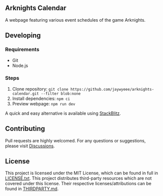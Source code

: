 ## Arknights Calendar
A webpage featuring various event schedules of the game Arknights.

## Developing
### Requirements
* Git
* Node.js

### Steps
1. Clone repository: `git clone https://github.com/jaywyeee/arknights-calendar.git --filter blob:none`
2. Install dependencies: `npm ci`
3. Preview webpage: `npm run dev`

A quick and easy alternative is available using [StackBlitz](https://stackblitz.com/~/github.com/ArknightsCalendar/arknights-calendar).

## Contributing
Pull requests are highly welcomed. For any questions or suggestions, please visit [Discussions](https://github.com/jaywyeee/arknights-calendar/discussions).

## License
This project is licensed under the MIT License, which can be found in full in [LICENSE.txt](LICENSE.txt). This project distributes third-party resources which are not covered under this license. Their respective licenses/attributions can be found in [THIRDPARTY.md](THIRDPARTY.md).
